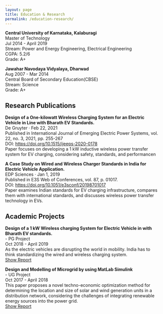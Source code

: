 ```yaml
---
layout: page
title: Education & Research
permalink: /education-research/
---
```


**Central University of Karnataka, Kalaburagi**  
Master of Technology  
Jul 2014 - April 2019   
Stream: Power and Energy Engineering, Electrical Engineering  
CGPA: 5.2/6  
Grade: A+   

**Jawahar Navodaya Vidyalaya, Dharwad**  
Aug 2007 - Mar 2014  
Central Board of Secondary Education(CBSE)  
Stream: Science   
Grade: A+

## Research Publications
**Design of a One-kilowatt Wireless Charging System for an Electric Vehicle in Line with Bharath EV Standards.**   
De Gruyter · Feb 22, 2021   
Published in International Journal of Emerging Electric Power Systems, vol. 22, no. 3, 2021, pp. 255-267  
DOI: https://doi.org/10.1515/ijeeps-2020-0178    
Paper focuses on developing a 1 kW inductive wireless power transfer system for EV charging, considering safety, standards, and performancen   

**A Case Study on Wired and Wireless Charger Standards in India for Electric Vehicle Application.**  
EDP Sciences · Jan 1, 2019   
Published in E3S Web of Conferences, vol. 87, p. 01017.  
DOI: https://doi.org/10.1051/e3sconf/20198701017   
Paper examines Indian standards for EV charging infrastructure, compares them with international standards, and discusses wireless power transfer technology in EVs.


## Academic Projects
**Design of a 1 kW Wireless charging System for Electric Vehicle in with Bharath EV standards.**    
\- PG Project  
Oct 2018 - April 2019    
As the electric vehicles are disrupting the world in mobility. India has to think standardizing the wired and wireless charging system.  
[Show Report](/assets/other/pg_thesis.pdf)   

**Design and Modelling of Microgrid by using MatLab Simulink**  
\-   UG Project  
Oct 2017 - April 2018     
This paper proposes a novel techno-economic optimization method for determining the location and size of solar and wind generation units in a distribution network, considering the challenges of integrating renewable energy sources into the power grid.   
[Show Report](/assets/other/ug_thesis.pdf)